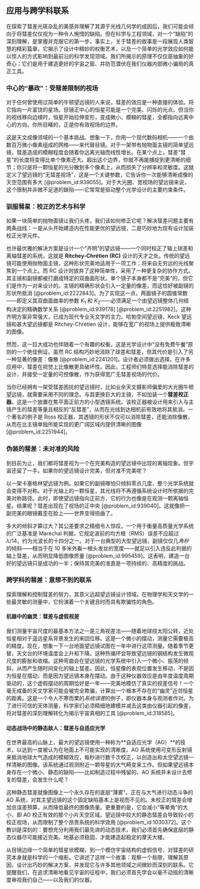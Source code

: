 ## 应用与跨学科联系

在探索了彗差光斑杂乱的美感并理解了其源于光线几何学的成因后，我们可能会倾向于将彗差仅仅视为一种令人惋惜的缺陷。但在科学与工程领域，对一个“缺陷”的深刻理解，是掌握并克服它的第一步。事实上，关于彗差的故事是一段展现人类智慧的精彩篇章，它揭示了设计中精妙的权衡艺术，以及一个简单的光学效应如何能以惊人的方式影响到最前沿的科学发现领域。我们所揭示的原理不仅仅是抽象的好奇心；它们是用于建造更好的宇宙之窗、并防范潜伏在我们仪器内部微小骗局的真正工具。

### 中心的“暴政”：受彗差限制的视场

对于任何曾使用过简单的牛顿望远镜的人来说，彗差的效应是一种直接的体验。将它指向一片富饶的星场。目镜正中心的恒星可能是一个完美、闪烁的光点。但当你的视线移向边缘时，恒星开始拉伸变形，变成微小、模糊的彗星，全都指向远离中心的方向。你所目睹的，正是你有效视场的边界。

这是天文成像领域的一个基本挑战。想象一下，你用一个现代数码相机——一个由数百万微小像素组成的网格——来代替目镜。对于一架带有抛物面主镜的简单望远镜，彗差造成的模糊程度会随着你远离光轴而线性增长。在某个点上，彗差“彗星”的长度将变得比单个像素还大。超出这个边界，你就不再能捕捉到更清晰的细节；你只是将一颗恒星的光分散到多个像素上，从而损失了分辨率和灵敏度。这就定义了望远镜的“无彗差视场”，这是一个关键参数，它告诉你一次能够清晰成像的天空范围有多大 [@problem_id:939055]。对于大光圈、宽视场的望远镜来说，这个限制并非微不足道的缺陷——它常常是驱动整个光学设计的主要约束条件。

### 驯服彗星：校正的艺术与科学

如果一块简单的抛物面镜让我们头疼，我们该如何修正它呢？解决彗差问题主要有两条战线：一是从头开始建造内在性能更优的望远镜，二是巧妙地为现有设计加装校正光学元件。

也许最优雅的解决方案是设计一个“齐明”的望远镜——一个同时校正了轴上球差和离轴彗差的系统。这就是 **Ritchey-Chrétien (RC)** 设计的天才之处。传统的望远镜可能使用抛物面主镜，这种形状完美地适用于一项工作：将来自无穷远的光线聚焦到一个点上。而 RC 设计则放弃了这种简单性，采用了一种更复杂的协作方式。其主镜和副镜都被打磨成特定的双曲面形状。单个镜子本身都不是“完美”的，但它们是作为一对来设计的。主镜的精确形状会引入一定量的像差，而这恰好被副镜的形状所抵消 [@problem_id:2222843]。为了实现这一点，两面镜子的圆锥常数——即定义其双曲面曲率的参数 $K_1$ 和 $K_2$——必须满足一个由望远镜整体几何结构决定的精确数学关系 [@problem_id:939178] [@problem_id:2251982]。这种齐明方案非常强大，已成为现代专业天文学的主力。哈勃空间望远镜、Keck 望远镜和甚大望远镜都是 Ritchey-Chrétien 设计，能够在宽广的视场上提供极致清晰的图像。

然而，这一巨大成功也伴随着一个有趣的权衡，这是光学设计中“没有免费午餐”原则的一个绝佳例证。虽然 RC 结构巧妙地消除了球差和彗差，但其代价是引入了另一种显著的像差：像散 [@problem_id:2241201]。设计者必须做出选择。在许多应用中，彗差在视觉上比像散更具破坏性。因此，工程师们特意选择能消除彗差的设计，并接受一定量的可控像散，作为获得宽广无彗差视场的代价。

当你已经拥有一架受彗差困扰的望远镜时，比如业余天文摄影师偏爱的大光圈牛顿望远镜，就需要采用不同的理念。与其更换巨大的主镜，不如加装一个**彗差校正器**。这是一个放置在焦平面正前方的小型透镜系统。该校正器被设计用来引入与主镜产生的彗差等量且相反的“反彗差”，从而在光线到达相机前有效地将其抵消。一个著名的例子是 Ross 校正器，其透镜的形状不仅可以消除彗差，还能消除像散，从而在比主镜单独所能实现的更广阔区域内提供清晰的图像 [@problem_id:2251944]。

### 伪装的彗差：未对准的风险

到目前为止，我们都将彗差视为一个在完美构造的望远镜中出现的离轴现象。但宇宙还留了一手。如果你的望远镜设计完美，但对准不完美呢？

以一架卡塞格林望远镜为例。如果它的副镜哪怕只倾斜零点几度，整个光学系统就会变得不对称。对于光轴上的一颗恒星，其光线将不再遵循系统设计时所依据的完美对称路径。此时，即使望远镜指向正前方，它的行为也像是在观测一颗离轴恒星。结果呢？彗差出现在了视场的正中央 [@problem_id:939040]。这就像把一副完美的眼镜戴歪在脸上——世界变得扭曲了。

多大的倾斜才算过大？其公差要求之精细令人惊叹。一个用于衡量高质量光学系统的广泛基准是 Maréchal 判据，它规定波前的均方根（RMS）误差不应超过 $\lambda/14$，约为光波长的十四分之一。对于一台典型的大型望远镜，副镜仅仅几*角秒*的倾斜——相当于在 10 多米外看一根头发丝的宽度——就足以引入违反此判据的轴上彗差，从而明显降低图像质量 [@problem_id:995459]。这表明，建造一台好的望远镜只是成功的一半；保持其完美的准直是一项持续的、高精度的挑战。

### 跨学科的彗差：意想不到的联系

探索理解和控制彗差的努力，其意义远超望远镜设计领域。在物理学和天文学的一些最灵敏的测量中，它扮演着一个关键且时而具有欺骗性的角色。

#### 机器中的幽灵：彗差与虚假视差

我们测量宇宙尺度的最基本方法之一是三角视差法——随着地球绕太阳公转，近处恒星相对于遥远星系背景发生的来回位移。这是一个微小的摆动，测量它需要极高的精度。现在，想象一下一台地面望远镜试图在一年中进行这项测量。随着季节更替，天文台的环境温度会上升和下降。这种热循环会导致望远镜的钢结构发生微观尺度的膨胀和收缩。这种弯曲会在望远镜的光学系统中引入一个微小、振荡的倾斜，从而产生随时间变化的轴上彗差。因此，恒星像的表观位置发生移动，不是因为恒星在摆动，而是因为望远镜本身在摆动。由于这种仪器效应是由年度温度周期驱动的，这个虚假摆动的周期恰好是一年——完美地模仿了真实的视差信号！一个毫无戒备的天文学家可能会被完全欺骗，计算出一个根本不存在的“幽灵”近邻恒星的距离。这是一个令人不寒而栗的*系统误差*的例子，即仪器本身与观测者作对。为了进行可信的天体测量，科学家们必须精细地建模并减去这类由仪器引起的像差，将对彗差的深刻理解转化为揭示宇宙真相的工具 [@problem_id:318585]。

#### 动态战场中的静态敌人：彗差与自适应光学

在世界最高的山脉上，最大的望远镜使用一种称为**自适应光学（AO）**的技术，以达到一度被认为在地面上不可能实现的清晰度。AO 系统使用可变形反射镜来抵消地球大气造成的模糊效应，每秒进行数千次校正，以创造出和太空望远镜一样清晰的图像。该系统通过观测附近一颗导星的大气畸变来工作。但如果望远镜本身存在一个微小、静态的缺陷——比如制造过程中残留的、AO 系统并未设计去修复的彗差，会发生什么呢？

这种静态彗差就像图像上一个永久存在的底层“薄雾”。正在与大气进行动态斗争的 AO 系统，对其主望远镜的这个固定缺陷基本上是视而不见的。未校正的彗差会增加总误差预算，从而降低最终的图像质量。更重要的是，它会减小“等晕角”的大小，即 AO 校正有效的那个小片天空区域。望远镜中较大的静态彗差会导致较小的校正视场，从而限制了整个昂贵系统的科学效用 [@problem_id:1030372]。这个教训是深刻的：要想充分利用我们最先进的动态技术，我们必须首先确保底层的静态仪器尽可能接近完美。地基必须稳固，才能建造起稳定的摩天大楼。

从目镜边缘一个简单的彗星状模糊，到一个模仿宇宙结构的虚假信号，对彗差的研究本身就是科学的一个缩影。它讲述了这样一个故事：观察一个局限，理解其原因，设计出巧妙的解决方案，并发现它与许多其他领域之间微妙而深刻的联系。它提醒我们，在追求清晰地看见宇宙的征程中，我们必须首先学会以毫不动摇的清晰度审视我们自己——以及我们的仪器。